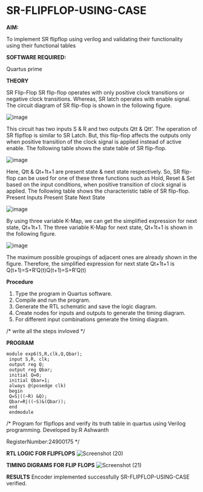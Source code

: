 # SR-FLIPFLOP-USING-CASE

**AIM:**

To implement  SR flipflop using verilog and validating their functionality using their functional tables

**SOFTWARE REQUIRED:**

Quartus prime

**THEORY**

SR Flip-Flop SR flip-flop operates with only positive clock transitions or negative clock transitions. Whereas, SR latch operates with enable signal. The circuit diagram of SR flip-flop is shown in the following figure.

![image](https://github.com/naavaneetha/SR-FLIPFLOP-USING-CASE/assets/154305477/0f710028-ad52-4d3e-9276-8714cf023a25)

 
This circuit has two inputs S & R and two outputs Qtt & Qtt’. The operation of SR flipflop is similar to SR Latch. But, this flip-flop affects the outputs only when positive transition of the clock signal is applied instead of active enable. The following table shows the state table of SR flip-flop.

![image](https://github.com/naavaneetha/SR-FLIPFLOP-USING-CASE/assets/154305477/dabfc4f4-87e3-4cbc-9472-f89ee1b5ed30)

 
Here, Qtt & Qt+1t+1 are present state & next state respectively. So, SR flip-flop can be used for one of these three functions such as Hold, Reset & Set based on the input conditions, when positive transition of clock signal is applied. The following table shows the characteristic table of SR flip-flop. Present Inputs Present State Next State

![image](https://github.com/naavaneetha/SR-FLIPFLOP-USING-CASE/assets/154305477/dd90d16c-aec5-4290-a586-e2346b1e9eb5)

 
By using three variable K-Map, we can get the simplified expression for next state, Qt+1t+1. The three variable K-Map for next state, Qt+1t+1 is shown in the following figure.

![image](https://github.com/naavaneetha/SR-FLIPFLOP-USING-CASE/assets/154305477/473efad6-d70b-4ca7-aeb7-898bbfca319f)

 
The maximum possible groupings of adjacent ones are already shown in the figure. Therefore, the simplified expression for next state Qt+1t+1 is Q(t+1)=S+R′Q(t)Q(t+1)=S+R′Q(t)

**Procedure**
1. Type the program in Quartus software.
 2. Compile and run the program.
 3. Generate the RTL schematic and save the logic diagram.
4. Create nodes for inputs and outputs to generate the timing diagram.
 5. For different input combinations generate the timing diagram.

/* write all the steps invloved */
 
**PROGRAM**

```
module exp6(S,R,clk,Q,Qbar); 
 input S,R, clk; 
 output reg Q; 
 output reg Qbar; 
 initial Q=0; 
 initial Qbar=1; 
 always @(posedge clk)
 begin 
 Q=S|((~R) &Q); 
 Qbar=R|((~S)&(Qbar)); 
 end 
 endmodule
```


/* Program for flipflops and verify its truth table in quartus using Verilog programming. Developed by:R Ashwanth

RegisterNumber:24900175
*/

**RTL LOGIC FOR FLIPFLOPS**
![Screenshot (20)](https://github.com/user-attachments/assets/e533e5cd-74a1-42ef-89c6-c44f6c4cc573)

**TIMING DIGRAMS FOR FLIP FLOPS**
![Screenshot (21)](https://github.com/user-attachments/assets/5544a465-df5e-4630-a461-87fc21d52bcc)

**RESULTS**
Encoder implemented successfully  SR-FLIPFLOP-USING-CASE verified.
